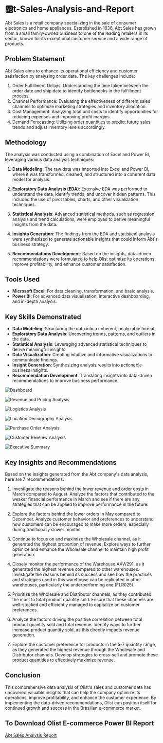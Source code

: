 # 🆎t-Sales-Analysis-and-Report
Abt Sales is a retail company specializing in the sale of consumer electronics and home appliances. Established in 1936, Abt Sales has grown from a small family-owned business to one of the leading retailers in its sector, known for its exceptional customer service and a wide range of products. 

## Problem Statement
Abt Sales aims to enhance its operational efficiency and customer satisfaction by analyzing order data. The key challenges include:

1. Order Fulfillment Delays: Understanding the time taken between the order date and ship date to identify bottlenecks in the fulfillment process.
2. Channel Performance: Evaluating the effectiveness of different sales channels to optimize marketing strategies and inventory allocation.
3. Cost Management: Analyzing total unit costs to identify opportunities for reducing expenses and improving profit margins.
4. Demand Forecasting: Utilizing order quantities to predict future sales trends and adjust inventory levels accordingly.

## Methodology
The analysis was conducted using a combination of Excel and Power BI, leveraging various data analysis techniques:

1. **Data Modeling**: The raw data was imported into Excel and Power BI, where it was transformed, cleaned, and structured into a coherent data model for analysis.

2. **Exploratory Data Analysis (EDA)**: Extensive EDA was performed to understand the data, identify trends, and uncover hidden patterns. This included the use of pivot tables, charts, and other visualization techniques.

3. **Statistical Analysis**: Advanced statistical methods, such as regression analysis and trend calculations, were employed to derive meaningful insights from the data.

4. **Insights Generation**: The findings from the EDA and statistical analysis were synthesized to generate actionable insights that could inform Abt's business strategy.

5. **Recommendations Development**: Based on the insights, data-driven recommendations were formulated to help Olist optimize its operations, improve profitability, and enhance customer satisfaction.

## Tools Used
- **Microsoft Excel**: For data cleaning, transformation, and basic analysis.
- **Power BI**: For advanced data visualization, interactive dashboarding, and in-depth analysis.

## Key Skills Demonstrated
- **Data Modeling**: Structuring the data into a coherent, analyzable format.
- **Exploratory Data Analysis**: Uncovering trends, patterns, and outliers in the data.
- **Statistical Analysis**: Leveraging advanced statistical techniques to derive meaningful insights.
- **Data Visualization**: Creating intuitive and informative visualizations to communicate findings.
- **Insight Generation**: Synthesizing analysis results into actionable business insights.
- **Recommendation Development**: Translating insights into data-driven recommendations to improve business performance.

![Dashboard](https://github.com/segunumoru1/Olist-E-commerce-Analysis-And-Report/blob/main/Olist%20Ecommerce%20Analysis_Report-images-0.jpg)

![Revenue and Pricing Analysis](https://github.com/segunumoru1/Olist-E-commerce-Analysis-And-Report/blob/main/Olist%20Ecommerce%20Analysis_Report-images-1.jpg)

![Logistics Analysis](https://github.com/segunumoru1/Olist-E-commerce-Analysis-And-Report/blob/main/Olist%20Ecommerce%20Analysis_Report-images-2.jpg)

![Location Demography Analysis](https://github.com/segunumoru1/Olist-E-commerce-Analysis-And-Report/blob/main/Olist%20Ecommerce%20Analysis_Report-images-3.jpg)

![Purchase Order Analysis](https://github.com/segunumoru1/Olist-E-commerce-Analysis-And-Report/blob/main/Olist%20Ecommerce%20Analysis_Report-images-4.jpg)

![Customer Reveiew Analysis](https://github.com/segunumoru1/Olist-E-commerce-Analysis-And-Report/blob/main/Olist%20Ecommerce%20Analysis_Report-images-5.jpg)

![Executive Summary](https://github.com/segunumoru1/Olist-E-commerce-Analysis-And-Report/blob/main/Olist%20Ecommerce%20Analysis_Report-images-6.jpg)


## Key Insights and Recommendations

Based on the insights generated from the Abt company's data analysis, here are 7 recommendations:

1. Investigate the reasons behind the lower revenue and order costs in March compared to August. Analyze the factors that contributed to the weaker financial performance in March and see if there are any strategies that can be applied to improve performance in the future.

2. Explore the factors behind the lower orders in May compared to December. Analyze customer behavior and preferences to understand how customers can be encouraged to make more orders, especially during traditionally slower months.

3. Continue to focus on and maximize the Wholesale channel, as it generated the highest proportion of revenue. Explore ways to further optimize and enhance the Wholesale channel to maintain high profit generation.

4. Closely monitor the performance of the Warehouse AXW291, as it generated the highest revenue compared to other warehouses. Investigate the reasons behind its success and see how the practices and strategies used in this warehouse can be replicated in other warehouses, particularly the underperforming one (FLR025).

5. Prioritize the Wholesale and Distributor channels, as they contributed the most to total product quantity sold. Ensure that these channels are well-stocked and efficiently managed to capitalize on customer preferences.

6. Analyze the factors driving the positive correlation between total product quantity sold and total revenue. Identify ways to further increase product quantity sold, as this directly impacts revenue generation.

7. Explore the customer preference for products in the 5-7 quantity range, as they generated the highest revenue through the Wholesale and Distributor channels. Develop strategies to cross-sell and promote these product quantities to effectively maximize revenue.

## Conclusion
This comprehensive data analysis of Olist's sales and customer data has uncovered valuable insights that can help the company optimize its operations, improve profitability, and enhance the customer experience. By implementing the data-driven recommendations, Olist can position itself for continued growth and success in the Brazilian e-commerce market.

## To Download Olist E-commerce Power BI Report
[Abt Sales Analysis Report]([https://drive.google.com/file/d/19LA9FN-tzAmjmOs3u_zDRRXwUqgiwj35/view?usp=drive_link])
